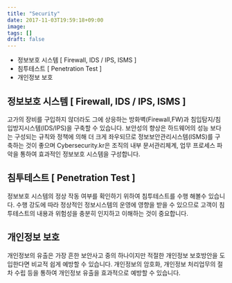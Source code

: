 ```yaml
---
title: "Security"
date: 2017-11-03T19:59:18+09:00
image: 
tags: []
draft: false
---
```

* 정보보호 시스템 \[ Firewall, IDS / IPS, ISMS \]
* 침투테스트 \[ Penetration Test \]
* 개인정보 보호

<!--more-->
## 정보보호 시스템 \[ Firewall, IDS / IPS, ISMS \]

고가의 장비를 구입하지 않더라도 그에 상응하는 방화벽(Firewall,FW)과 침입탐지/침입방지시스템(IDS/IPS)을 구축할 수 있습니다. 보안성의 향상은 하드웨어의 성능 보다는 구성되는 규칙와 정책에 의해 더 크게 좌우되므로 정보보안관리시스템(ISMS)를 구축하는 것이 좋으며 Cybersecurity.kr은 조직의 내부 문서관리체계, 업무 프로세스 파악을 통하여 효과적인 정보보호 시스템을 구성합니다.

## 침투테스트 \[ Penetration Test \]

정보보호 시스템의 정상 작동 여부를 확인하기 위하여 침투테스트를 수행 해볼수 있습니다. 수행 강도에 따라 정상적인 정보시스템의 운영에 영향을 받을 수 있으므로 고객이 침투테스트의 내용과 위험성을 충분히 인지하고 이해하는 것이 중요합니다.

## 개인정보 보호

개인정보의 유출은 가장 흔한 보안사고 중의 하나이지만 적절한 개인정보 보호방안을 도입한다면 비교적 쉽게 예방할 수 있습니다. 개인정보의 암호화, 개인정보 처리업무의 절차 수립 등을 통하여 개인정보 유출을 효과적으로 예방할 수 있습니다.
